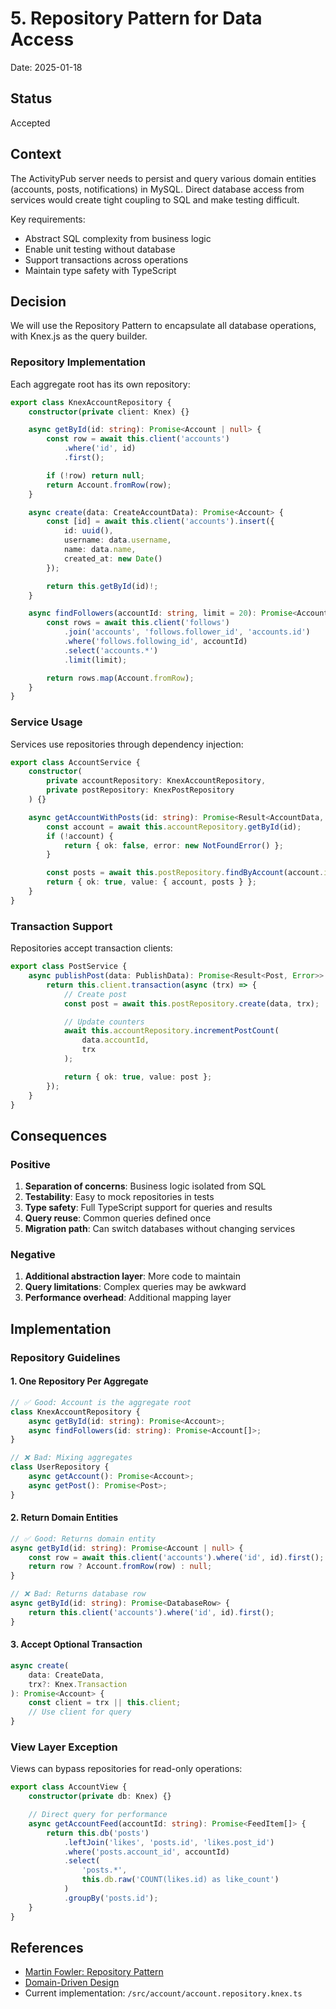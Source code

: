 # 5. Repository Pattern for Data Access

Date: 2025-01-18

## Status

Accepted

## Context

The ActivityPub server needs to persist and query various domain entities (accounts, posts, notifications) in MySQL. Direct database access from services would create tight coupling to SQL and make testing difficult.

Key requirements:
- Abstract SQL complexity from business logic
- Enable unit testing without database
- Support transactions across operations
- Maintain type safety with TypeScript

## Decision

We will use the Repository Pattern to encapsulate all database operations, with Knex.js as the query builder.

### Repository Implementation

Each aggregate root has its own repository:

```typescript
export class KnexAccountRepository {
    constructor(private client: Knex) {}

    async getById(id: string): Promise<Account | null> {
        const row = await this.client('accounts')
            .where('id', id)
            .first();

        if (!row) return null;
        return Account.fromRow(row);
    }

    async create(data: CreateAccountData): Promise<Account> {
        const [id] = await this.client('accounts').insert({
            id: uuid(),
            username: data.username,
            name: data.name,
            created_at: new Date()
        });

        return this.getById(id)!;
    }

    async findFollowers(accountId: string, limit = 20): Promise<Account[]> {
        const rows = await this.client('follows')
            .join('accounts', 'follows.follower_id', 'accounts.id')
            .where('follows.following_id', accountId)
            .select('accounts.*')
            .limit(limit);

        return rows.map(Account.fromRow);
    }
}
```

### Service Usage

Services use repositories through dependency injection:

```typescript
export class AccountService {
    constructor(
        private accountRepository: KnexAccountRepository,
        private postRepository: KnexPostRepository
    ) {}

    async getAccountWithPosts(id: string): Promise<Result<AccountData, Error>> {
        const account = await this.accountRepository.getById(id);
        if (!account) {
            return { ok: false, error: new NotFoundError() };
        }

        const posts = await this.postRepository.findByAccount(account.id);
        return { ok: true, value: { account, posts } };
    }
}
```

### Transaction Support

Repositories accept transaction clients:

```typescript
export class PostService {
    async publishPost(data: PublishData): Promise<Result<Post, Error>> {
        return this.client.transaction(async (trx) => {
            // Create post
            const post = await this.postRepository.create(data, trx);

            // Update counters
            await this.accountRepository.incrementPostCount(
                data.accountId,
                trx
            );

            return { ok: true, value: post };
        });
    }
}
```

## Consequences

### Positive

1. **Separation of concerns**: Business logic isolated from SQL
2. **Testability**: Easy to mock repositories in tests
3. **Type safety**: Full TypeScript support for queries and results
4. **Query reuse**: Common queries defined once
5. **Migration path**: Can switch databases without changing services

### Negative

1. **Additional abstraction layer**: More code to maintain
2. **Query limitations**: Complex queries may be awkward
3. **Performance overhead**: Additional mapping layer

## Implementation

### Repository Guidelines

#### 1. One Repository Per Aggregate
```typescript
// ✅ Good: Account is the aggregate root
class KnexAccountRepository {
    async getById(id: string): Promise<Account>;
    async findFollowers(id: string): Promise<Account[]>;
}

// ❌ Bad: Mixing aggregates
class UserRepository {
    async getAccount(): Promise<Account>;
    async getPost(): Promise<Post>;
}
```

#### 2. Return Domain Entities
```typescript
// ✅ Good: Returns domain entity
async getById(id: string): Promise<Account | null> {
    const row = await this.client('accounts').where('id', id).first();
    return row ? Account.fromRow(row) : null;
}

// ❌ Bad: Returns database row
async getById(id: string): Promise<DatabaseRow> {
    return this.client('accounts').where('id', id).first();
}
```

#### 3. Accept Optional Transaction
```typescript
async create(
    data: CreateData,
    trx?: Knex.Transaction
): Promise<Account> {
    const client = trx || this.client;
    // Use client for query
}
```

### View Layer Exception

Views can bypass repositories for read-only operations:

```typescript
export class AccountView {
    constructor(private db: Knex) {}

    // Direct query for performance
    async getAccountFeed(accountId: string): Promise<FeedItem[]> {
        return this.db('posts')
            .leftJoin('likes', 'posts.id', 'likes.post_id')
            .where('posts.account_id', accountId)
            .select(
                'posts.*',
                this.db.raw('COUNT(likes.id) as like_count')
            )
            .groupBy('posts.id');
    }
}
```

## References

- [Martin Fowler: Repository Pattern](https://martinfowler.com/eaaCatalog/repository.html)
- [Domain-Driven Design](https://en.wikipedia.org/wiki/Domain-driven_design)
- Current implementation: `/src/account/account.repository.knex.ts`
